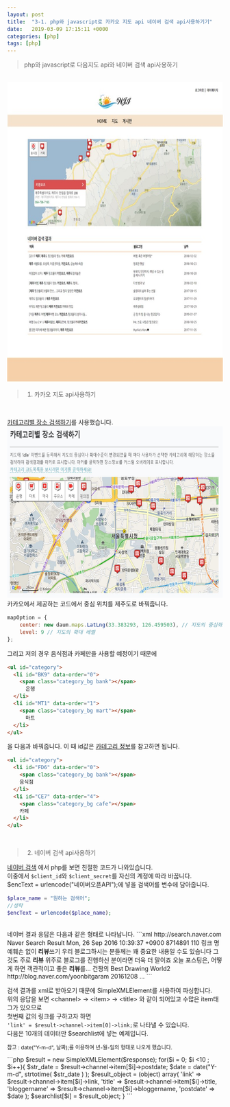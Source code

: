 ```yaml
---
layout: post
title:  "3-1. php와 javascript로 카카오 지도 api 네이버 검색 api사용하기기"
date:   2019-03-09 17:15:11 +0000
categories: [php]
tags: [php]
---
```


>php와 javascript로 다음지도 api와 네이버 검색 api사용하기

<br>
<img src="/images/php/map/map.jpg" width="520" height="700">

>1. 카카오 지도 api사용하기

<br>

[카테고리별 장소 검색하기](http://apis.map.daum.net/web/sample/categoryFromBounds/)를 사용했습니다.
<br>
<img src="/images/php/map/daummap.jpg" width="520" height="400">
<br>
카카오에서 제공하는 코드에서 중심 위치를 제주도로 바꿔줍니다.
```javascript
mapOption = {
    center: new daum.maps.LatLng(33.383293, 126.459503), // 지도의 중심좌표
    level: 9 // 지도의 확대 레벨
};
```
그리고 저의 경우 음식점과 카페만을 사용할 예정이기 때문에
```html
<ul id="category">
  <li id="BK9" data-order="0">
    <span class="category_bg bank"></span>
      은행
  </li>       
  <li id="MT1" data-order="1">
    <span class="category_bg mart"></span>
      마트
  </li>  
</ul>
```
을 다음과 바꿔줍니다. 이 때 id값은 [카테고리 정보](http://apis.map.daum.net/web/documentation/#CategoryCode)를 참고하면 됩니다.
```html
<ul id="category">
  <li id="FD6" data-order="0">
    <span class="category_bg bank"></span>
    음식점
  </li>
  <li id="CE7" data-order="4">
    <span class="category_bg cafe"></span>
    카페
  </li>
</ul>
```
<br>

>2. 네이버 검색 api사용하기

[네이버 검색](https://developers.naver.com/docs/search/blog/) 에서 php를 보면 친절한 코드가 나와있습니다.<br>
이중에서 	`$client_id`와 `$client_secret`를 자신의 계정에 따라 바꿉니다.
<br>
 $encText = urlencode("네이버오픈API");에 넣을 검색어를 변수에 담아줍니다.
```php
$place_name = "원하는 검색어";
//생략
$encText = urlencode($place_name);
```
<br>
네이버 결과 응답은 다음과 같은 형태로 나타납니다.
```xml
<rss version="2.0">
    <channel>
        <title>Naver Open API - blog ::'리뷰'</title>
        <link>http://search.naver.com</link>
        <description>Naver Search Result</description>
        <lastBuildDate>Mon, 26 Sep 2016 10:39:37 +0900</lastBuildDate>
        <total>8714891</total>
        <start>1</start><display>10</display>
        <item>
            <title>명예훼손 없이 <b>리뷰</b>쓰기</title>
            <link>링크</link>
            <description>명예훼손 없이 <b>리뷰</b>쓰기 우리 블로그하시는 분들께는 꽤 중요한 내용일 수도 있습니다 그것도 주로 <b>리뷰</b> 위주로 블로그를 진행하신 분이라면 더욱 더 말이죠
                오늘 포스팅은, 어떻게 하면 객관적이고 좋은 <b>리뷰</b>를... </description>
            <bloggername>건짱의 Best Drawing World2</bloggername>
            <bloggerlink>http://blog.naver.com/yoonbitgaram</bloggerlink>
            <postdate>20161208</postdate>
        </item>
        ...
    </channel>
</rss>
```

검색 결과를 xml로 받아오기 때문에 SimpleXMLElement를 사용하여 파싱합니다.
<br>
위의 응답을 보면 \<channel> -> \<item> -> \<title> 와 같이 되어있고 수많은 item태그가 있으므로<br>
첫번째 값의 링크를 구하고자 하면 <br>
`'link' = $result->channel->item[0]->link;`로 나타낼 수 있습니다.
<br>
다음은 10개의 데이터만 \$searchlist에 넣는 예제입니다.
<p style="font-size : 12px">참고 : date("Y-m-d", 날짜);를 이용하여 년-월-일의 형태로 나오게 했습니다.</p>
```php
$result = new SimpleXMLElement($response);
for($i = 0; $i <10 ; $i++){  
  $str_date = $result->channel->item[$i]->postdate;
  $date = date("Y-m-d", strtotime( $str_date ) );
  $result_object = (object) array(
    'link' => $result->channel->item[$i]->link,
    'title' => $result->channel->item[$i]->title,
    'bloggername' => $result->channel->item[$i]->bloggername,
    'postdate' => $date
  );
  $searchlist[$i] = $result_object;
}
```
